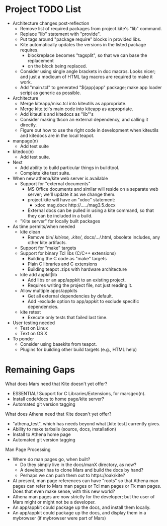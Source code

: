 # Project TODO List

* Architecture changes post-reflection
  * Remove list of required packages from project.kite's "lib" command.
  * Replace "lib" statement with "provide".
  * Put tags around "package require" blocks in provided libs.
  * Kite automatically updates the versions in the listed package requires.
    * blockreplace becomes "tagsplit", so that we can base the replacement
    * on the block being replaced.
  * Consider using single angle brackets in doc macros.  Looks nicer; and
    just a modicum of HTML tag macros are required to make it work.
  * Add "main.tcl" to generated "${app}app" package; make app loader script
    as generic as possible.
* Architecture
  * Merge kiteapp/misc.tcl into kiteutils as appropriate.
  * Merge kite.tcl's main code into kiteapp as appropriate.
  * Add kiteutils and kitedocs as "lib"'s
  * Consider making tkcon an external dependency, and calling it 
    directly.
  * Figure out how to use the right code in development when 
    kiteutils and kitedocs are in the local teapot.
* manpage(n)
  * Add test suite
* kitedoc(n)
  * Add test suite.
* Next
  * Add ability to build particular things in buildtool.
  * Complete kite test suite.
* When new athena/kite web server is available
  * Support for "external documents"
    * MS Office documents and similar will reside on a separate web server;
      we'll update it as we change them.
    * project.kite will have an "xdoc" statement:
      * xdoc mag.docx http://...../mag3.5.docx
    * External docs can be pulled in using a kite command, so that they
      can be included in a build.
  * "Kite server" for locally built packages
* As time permits/when needed
  * kite clean
    * Remove bin/*.kit/exe, .kite/*, docs/.../.html, obsolete includes,
      any other kite artifacts.
  * Support for "make" targets
  * Support for binary Tcl libs (C/C++ extensions)
    * Building the C code as "make" targets
    * Plain C libraries and C extensions
    * Building teapot .zips with hardware architecture
  * kite add appkit|lib
    * Add libs or an app/appkit to an existing project.
    * Requires writing the project file, not just reading it.
  * Allow multiple apps/appkits
    * Get all external dependencies by default.
    * Add -exclude option to app/appkit to exclude specific dependencies.
  * kite retest
    * Execute only tests that failed last time.
* User testing needed
  * Test on Linux
  * Text on OS X
* To ponder
  * Consider using basekits from teapot.
  * Plugins for building other build targets (e.g., HTML help)

# Remaining Gaps #

What does Mars need that Kite doesn't yet offer?

* ESSENTIAL!  Support for C Libraries/Extensions, for marsgeo(n).
* Install code/docs to home page/kite server?
* Automated git version tagging

What does Athena need that Kite doesn't yet offer?

* "athena_test", which has needs beyond what [kite test] currently gives.
* Ability to make tarballs (source, docs, installation)
* Install to Athena home page
* Automated git version tagging


Man Page Processing

* Where do man pages go, when built?
  *   Do they simply live in the docs/manX directory, as now?
  *   A developer has to clone Mars and build the docs by hand?
  *   Perhaps we can push them out to https://oak/kite?
* At present, man page references can have "roots" so that 
  Athena man pages can refer to Mars man pages or Tcl man pages
  or Tk man pages.  Does that even make sense, with this new world?
* Athena man pages are now strictly for the developer; but the user
  of Mars might or might not be a developer.
* An app/appkit could package up the docs, and install them locally.
* An app/appkit could package up the docs, and display them in a 
  mybrowser (if mybrowser were part of Mars)

